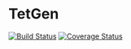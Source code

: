 # TetGen

[![Build Status](https://travis-ci.org/JuliaGeometry/TetGen.jl.svg)](https://travis-ci.org/JuliaGeometry/TetGen.jl)
[![Coverage Status](https://coveralls.io/repos/JuliaGeometry/TetGen.jl/badge.svg)](https://coveralls.io/r/JuliaGeometry/TetGen.jl)
